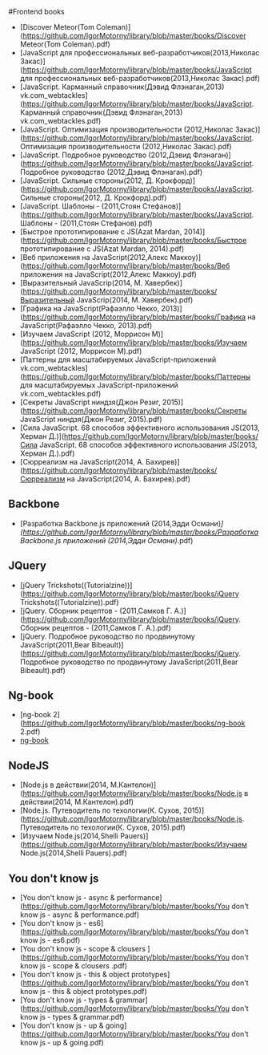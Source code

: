 #Frontend books 
  * [Discover Meteor(Tom Coleman)](https://github.com/IgorMotorny/library/blob/master/books/Discover Meteor(Tom Coleman).pdf) 
 * [JavaScript для профессиональных веб-разработчиков(2013,Николас Закас)](https://github.com/IgorMotorny/library/blob/master/books/JavaScript для профессиональных веб-разработчиков(2013,Николас Закас).pdf) 
 * [JavaScript. Карманный справочник(Дэвид Флэнаган,2013) vk.com_webtackles](https://github.com/IgorMotorny/library/blob/master/books/JavaScript. Карманный справочник(Дэвид Флэнаган,2013) vk.com_webtackles.pdf) 
 * [JavaScript. Оптимизация производительности (2012,Николас Закас)](https://github.com/IgorMotorny/library/blob/master/books/JavaScript. Оптимизация производительности (2012,Николас Закас).pdf) 
 * [JavaScript. Подробное руководство (2012,Дэвид Флэнаган)](https://github.com/IgorMotorny/library/blob/master/books/JavaScript. Подробное руководство (2012,Дэвид Флэнаган).pdf) 
 * [JavaScript. Сильные стороны(2012, Д. Крокфорд)](https://github.com/IgorMotorny/library/blob/master/books/JavaScript. Сильные стороны(2012, Д. Крокфорд).pdf) 
 * [JavaScript. Шаблоны - (2011,Стоян Стефанов)](https://github.com/IgorMotorny/library/blob/master/books/JavaScript. Шаблоны - (2011,Стоян Стефанов).pdf) 
 * [Быстрое прототипирование с JS(Azat Mardan, 2014)](https://github.com/IgorMotorny/library/blob/master/books/Быстрое прототипирование с JS(Azat Mardan, 2014).pdf) 
 * [Веб приложения на JavaScript(2012,Алекс Маккоу)](https://github.com/IgorMotorny/library/blob/master/books/Веб приложения на JavaScript(2012,Алекс Маккоу).pdf) 
 * [Выразительный JavaScrip(2014, М. Хавербек)](https://github.com/IgorMotorny/library/blob/master/books/Выразительный JavaScrip(2014, М. Хавербек).pdf) 
 * [Графика на JavaScript(Рафаэлло Чекко, 2013)](https://github.com/IgorMotorny/library/blob/master/books/Графика на JavaScript(Рафаэлло Чекко, 2013).pdf) 
 * [Изучаем JavaScript (2012, Моррисон М)](https://github.com/IgorMotorny/library/blob/master/books/Изучаем JavaScript (2012, Моррисон М).pdf) 
 * [Паттерны для масштабируемых JavaScript-приложений vk.com_webtackles](https://github.com/IgorMotorny/library/blob/master/books/Паттерны для масштабируемых JavaScript-приложений vk.com_webtackles.pdf) 
 * [Секреты JavaScript ниндзя(Джон Резиг, 2015)](https://github.com/IgorMotorny/library/blob/master/books/Секреты JavaScript ниндзя(Джон Резиг, 2015).pdf) 
 * [Сила JavaScript. 68 способов эффективного использования JS(2013, Херман Д.)](https://github.com/IgorMotorny/library/blob/master/books/Сила JavaScript. 68 способов эффективного использования JS(2013, Херман Д.).pdf) 
 * [Сюрреализм на JavaScript(2014, А. Бахирев)](https://github.com/IgorMotorny/library/blob/master/books/Сюрреализм на JavaScript(2014, А. Бахирев).pdf) 

## Backbone
 * [Разработка Backbone.js приложений (2014,Эдди Османи)_](https://github.com/IgorMotorny/library/blob/master/books/Разработка Backbone.js приложений (2014,Эдди Османи)_.pdf) 

## JQuery
 * [jQuery Trickshots((Tutorialzine))](https://github.com/IgorMotorny/library/blob/master/books/jQuery Trickshots((Tutorialzine)).pdf) 
 * [jQuery. Cборник рецептов - (2011,Самков Г. А.)](https://github.com/IgorMotorny/library/blob/master/books/jQuery. Cборник рецептов - (2011,Самков Г. А.).pdf) 
 * [jQuery. Подробное руководство по продвинутому JavaScript(2011,Bear Bibeault)](https://github.com/IgorMotorny/library/blob/master/books/jQuery. Подробное руководство по продвинутому JavaScript(2011,Bear Bibeault).pdf) 

## Ng-book
 * [ng-book 2](https://github.com/IgorMotorny/library/blob/master/books/ng-book 2.pdf) 
 * [ng-book](https://github.com/IgorMotorny/library/blob/master/books/ng-book.pdf) 

## NodeJS
 * [Node.js в действии(2014, М.Кантелон)](https://github.com/IgorMotorny/library/blob/master/books/Node.js в действии(2014, М.Кантелон).pdf) 
 * [Node.js. Путеводитель по техологии(К. Сухов, 2015)](https://github.com/IgorMotorny/library/blob/master/books/Node.js. Путеводитель по техологии(К. Сухов, 2015).pdf) 
 * [Изучаем Node.js(2014,Shelli Pauers)](https://github.com/IgorMotorny/library/blob/master/books/Изучаем Node.js(2014,Shelli Pauers).pdf) 

## You don't know js
 * [You don't know js - async & performance](https://github.com/IgorMotorny/library/blob/master/books/You don't know js - async & performance.pdf) 
 * [You don't know js - es6](https://github.com/IgorMotorny/library/blob/master/books/You don't know js - es6.pdf) 
 * [You don't know js - scope & clousers ](https://github.com/IgorMotorny/library/blob/master/books/You don't know js - scope & clousers .pdf) 
 * [You don't know js - this & object prototypes](https://github.com/IgorMotorny/library/blob/master/books/You don't know js - this & object prototypes.pdf) 
 * [You don't know js - types & grammar](https://github.com/IgorMotorny/library/blob/master/books/You don't know js - types & grammar.pdf) 
 * [You don't know js - up & going](https://github.com/IgorMotorny/library/blob/master/books/You don't know js - up & going.pdf) 
